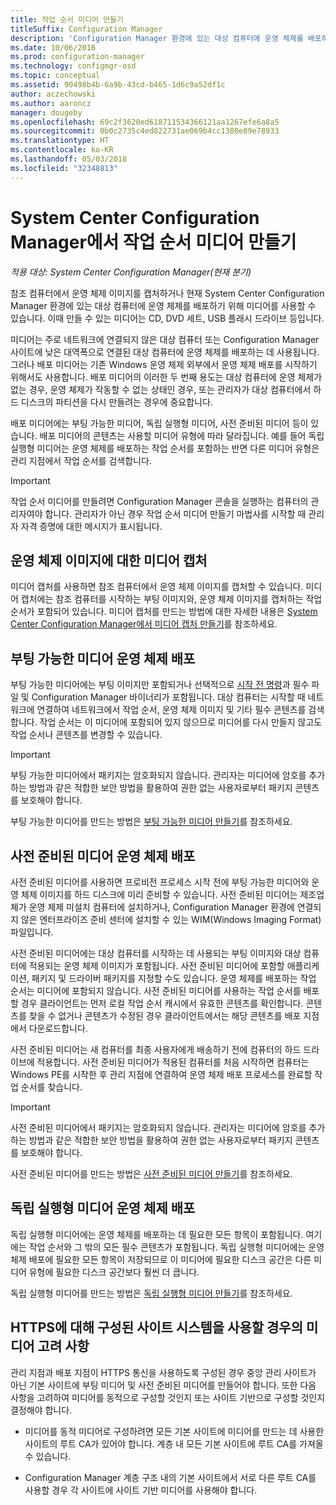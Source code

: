 ```yaml
---
title: 작업 순서 미디어 만들기
titleSuffix: Configuration Manager
description: 'Configuration Manager 환경에 있는 대상 컴퓨터에 운영 체제를 배포하는 작업 순서 미디어(예: CD)를 만듭니다.'
ms.date: 10/06/2016
ms.prod: configuration-manager
ms.technology: configmgr-osd
ms.topic: conceptual
ms.assetid: 90498b4b-6a9b-43cd-b465-1d6c9a52df1c
author: aczechowski
ms.author: aaroncz
manager: dougeby
ms.openlocfilehash: 69c2f3620ed618711534366121aa1267efe6a8a5
ms.sourcegitcommit: 0b0c2735c4ed822731ae069b4cc1380e89e78933
ms.translationtype: HT
ms.contentlocale: ko-KR
ms.lasthandoff: 05/03/2018
ms.locfileid: "32348813"
---
```

# <a name="create-task-sequence-media-with-system-center-configuration-manager"></a>System Center Configuration Manager에서 작업 순서 미디어 만들기

*적용 대상: System Center Configuration Manager(현재 분기)*

참조 컴퓨터에서 운영 체제 이미지를 캡처하거나 현재 System Center Configuration Manager 환경에 있는 대상 컴퓨터에 운영 체제를 배포하기 위해 미디어를 사용할 수 있습니다. 이때 만들 수 있는 미디어는 CD, DVD 세트, USB 플래시 드라이브 등입니다.  

 미디어는 주로 네트워크에 연결되지 않은 대상 컴퓨터 또는 Configuration Manager 사이트에 낮은 대역폭으로 연결된 대상 컴퓨터에 운영 체제를 배포하는 데 사용됩니다. 그러나 배포 미디어는 기존 Windows 운영 체제 외부에서 운영 체제 배포를 시작하기 위해서도 사용합니다. 배포 미디어의 이러한 두 번째 용도는 대상 컴퓨터에 운영 체제가 없는 경우, 운영 체제가 작동할 수 없는 상태인 경우, 또는 관리자가 대상 컴퓨터에서 하드 디스크의 파티션을 다시 만들려는 경우에 중요합니다.  

 배포 미디어에는 부팅 가능한 미디어, 독립 실행형 미디어, 사전 준비된 미디어 등이 있습니다. 배포 미디어의 콘텐츠는 사용할 미디어 유형에 따라 달라집니다. 예를 들어 독립 실행형 미디어는 운영 체제를 배포하는 작업 순서를 포함하는 반면 다른 미디어 유형은 관리 지점에서 작업 순서를 검색합니다.  

> [!IMPORTANT]  
>  작업 순서 미디어를 만들려면 Configuration Manager 콘솔을 실행하는 컴퓨터의 관리자여야 합니다. 관리자가 아닌 경우 작업 순서 미디어 만들기 마법사를 시작할 때 관리자 자격 증명에 대한 메시지가 표시됩니다.  

##  <a name="BKMK_PlanCaptureMedia"></a> 운영 체제 이미지에 대한 미디어 캡처  
 미디어 캡처를 사용하면 참조 컴퓨터에서 운영 체제 이미지를 캡처할 수 있습니다. 미디어 캡처에는 참조 컴퓨터를 시작하는 부팅 이미지와, 운영 체제 이미지를 캡처하는 작업 순서가 포함되어 있습니다. 미디어 캡처를 만드는 방법에 대한 자세한 내용은 [System Center Configuration Manager에서 미디어 캡처 만들기](create-capture-media.md)를 참조하세요.  

##  <a name="BKMK_PlanBootableMedia"></a> 부팅 가능한 미디어 운영 체제 배포  
 부팅 가능한 미디어에는 부팅 이미지만 포함되거나 선택적으로 [시작 전 명령](../understand/prestart-commands-for-task-sequence-media.md)과 필수 파일 및 Configuration Manager 바이너리가 포함됩니다. 대상 컴퓨터는 시작할 때 네트워크에 연결하여 네트워크에서 작업 순서, 운영 체제 이미지 및 기타 필수 콘텐츠를 검색합니다. 작업 순서는 이 미디어에 포함되어 있지 않으므로 미디어를 다시 만들지 않고도 작업 순서나 콘텐츠를 변경할 수 있습니다.  

> [!IMPORTANT]  
>  부팅 가능한 미디어에서 패키지는 암호화되지 않습니다. 관리자는 미디어에 암호를 추가하는 방법과 같은 적합한 보안 방법을 활용하여 권한 없는 사용자로부터 패키지 콘텐츠를 보호해야 합니다.  

 부팅 가능한 미디어를 만드는 방법은 [부팅 가능한 미디어 만들기](create-bootable-media.md)를 참조하세요.  

##  <a name="BKMK_PlanPrestagedMedia"></a> 사전 준비된 미디어 운영 체제 배포  
 사전 준비된 미디어를 사용하면 프로비전 프로세스 시작 전에 부팅 가능한 미디어와 운영 체제 이미지를 하드 디스크에 미리 준비할 수 있습니다. 사전 준비된 미디어는 제조업체가 운영 체제 미설치 컴퓨터에 설치하거나, Configuration Manager 환경에 연결되지 않은 엔터프라이즈 준비 센터에 설치할 수 있는 WIM(Windows Imaging Format) 파일입니다.  

 사전 준비된 미디어에는 대상 컴퓨터를 시작하는 데 사용되는 부팅 이미지와 대상 컴퓨터에 적용되는 운영 체제 이미지가 포함됩니다. 사전 준비된 미디어에 포함할 애플리케이션, 패키지 및 드라이버 패키지를 지정할 수도 있습니다. 운영 체제를 배포하는 작업 순서는 미디어에 포함되지 않습니다. 사전 준비된 미디어를 사용하는 작업 순서를 배포할 경우 클라이언트는 먼저 로컬 작업 순서 캐시에서 유효한 콘텐츠를 확인합니다. 콘텐츠를 찾을 수 없거나 콘텐츠가 수정된 경우 클라이언트에서는 해당 콘텐츠를 배포 지점에서 다운로드합니다.  

 사전 준비된 미디어는 새 컴퓨터를 최종 사용자에게 배송하기 전에 컴퓨터의 하드 드라이브에 적용합니다. 사전 준비된 미디어가 적용된 컴퓨터를 처음 시작하면 컴퓨터는 Windows PE를 시작한 후 관리 지점에 연결하여 운영 체제 배포 프로세스를 완료할 작업 순서를 찾습니다.  

> [!IMPORTANT]  
>  사전 준비된 미디어에서 패키지는 암호화되지 않습니다. 관리자는 미디어에 암호를 추가하는 방법과 같은 적합한 보안 방법을 활용하여 권한 없는 사용자로부터 패키지 콘텐츠를 보호해야 합니다.  

 사전 준비된 미디어를 만드는 방법은 [사전 준비된 미디어 만들기](create-prestaged-media.md)를 참조하세요.  

##  <a name="BKMK_PlanStandaloneMedia"></a> 독립 실행형 미디어 운영 체제 배포  
 독립 실행형 미디어에는 운영 체제를 배포하는 데 필요한 모든 항목이 포함됩니다. 여기에는 작업 순서와 그 밖의 모든 필수 콘텐츠가 포함됩니다. 독립 실행형 미디어에는 운영 체제 배포에 필요한 모든 항목이 저장되므로 이 미디어에 필요한 디스크 공간은 다른 미디어 유형에 필요한 디스크 공간보다 훨씬 더 큽니다.  

 독립 실행형 미디어를 만드는 방법은 [독립 실행형 미디어 만들기](create-stand-alone-media.md)를 참조하세요.  

## <a name="media-considerations-when-using-site-systems-configured-for-https"></a>HTTPS에 대해 구성된 사이트 시스템을 사용할 경우의 미디어 고려 사항  
 관리 지점과 배포 지점이 HTTPS 통신을 사용하도록 구성된 경우 중앙 관리 사이트가 아닌 기본 사이트에 부팅 미디어 및 사전 준비된 미디어를 만들어야 합니다. 또한 다음 사항을 고려하여 미디어를 동적으로 구성할 것인지 또는 사이트 기반으로 구성할 것인지 결정해야 합니다.  

-   미디어를 동적 미디어로 구성하려면 모든 기본 사이트에 미디어를 만드는 데 사용한 사이트의 루트 CA가 있어야 합니다. 계층 내 모든 기본 사이트에 루트 CA를 가져올 수 있습니다.  

-   Configuration Manager 계층 구조 내의 기본 사이트에서 서로 다른 루트 CA를 사용할 경우 각 사이트에 사이트 기반 미디어를 사용해야 합니다.  
